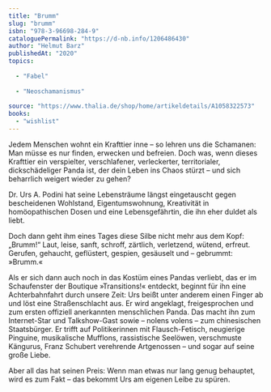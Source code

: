 ```yaml
---
title: "Brumm"
slug: "brumm"
isbn: "978-3-96698-284-9"
cataloguePermalink: "https://d-nb.info/1206486430"
author: "Helmut Barz"
publishedAt: "2020"
topics:
  
  - "Fabel"
    
  - "Neoschamanismus"
    
source: "https://www.thalia.de/shop/home/artikeldetails/A1058322573"
books: 
  - "wishlist"
---
```

Jedem Menschen wohnt ein Krafttier inne – so lehren uns die Schamanen: Man 
müsse es nur finden, erwecken und befreien. Doch was, wenn dieses Krafttier 
ein verspielter, verschlafener, verleckerter, territorialer, dickschädeliger 
Panda ist, der dein Leben ins Chaos stürzt – und sich beharrlich weigert 
wieder zu gehen?

Dr. Urs A. Podini hat seine Lebensträume längst eingetauscht gegen 
bescheidenen Wohlstand, Eigentumswohnung, Kreativität in homöopathischen Dosen 
und eine Lebensgefährtin, die ihn eher duldet als liebt.

Doch dann geht ihm eines Tages diese Silbe nicht mehr aus dem Kopf: „Brumm!“ 
Laut, leise, sanft, schroff, zärtlich, verletzend, wütend, erfreut. Gerufen, 
gehaucht, geflüstert, gespien, gesäuselt und – gebrummt: »Brumm.«

Als er sich dann auch noch in das Kostüm eines Pandas verliebt, das er im 
Schaufenster der Boutique »Transitions!« entdeckt, beginnt für ihn eine 
Achterbahnfahrt durch unsere Zeit: Urs beißt unter anderem einen Finger ab und 
löst eine Straßenschlacht aus. Er wird angeklagt, freigesprochen und zum 
ersten offiziell anerkannten menschlichen Panda. Das macht ihn zum 
Internet-Star und Talkshow-Gast sowie – nolens volens – zum chinesischen 
Staatsbürger. Er trifft auf Politikerinnen mit Flausch-Fetisch, neugierige 
Pinguine, musikalische Mufflons, rassistische Seelöwen, verschmuste Kängurus, 
Franz Schubert verehrende Artgenossen – und sogar auf seine große Liebe.

Aber all das hat seinen Preis: Wenn man etwas nur lang genug behauptet, wird 
es zum Fakt – das bekommt Urs am eigenen Leibe zu spüren.